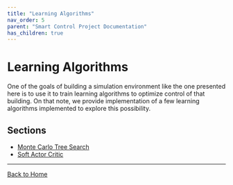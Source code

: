 ```yaml
---
title: "Learning Algorithms"
nav_order: 5
parent: "Smart Control Project Documentation"
has_children: true
---
```



# Learning Algorithms

One of the goals of building a simulation environment like the one presented here is to use it to train learning algorithms to optimize control of that building. On that note, we provide implementation of a few learning algorithms implemented to explore this possibility.

## Sections
- [Monte Carlo Tree Search](docs/mcts.md)
- [Soft Actor Critic](docs/sac.md)


---
[Back to Home](../index.md)